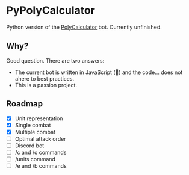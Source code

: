 # PyPolyCalculator

Python version of the [PolyCalculator](https://github.com/PolyCalculator/PolyCalculator/) bot. Currently unfinished.

## Why?

Good question. There are two answers:
- The current bot is written in JavaScript (🤮) and the code... does not ahere to best practices.
- This is a passion project.

## Roadmap

- [x] Unit representation
- [x] Single combat
- [x] Multiple combat
- [ ] Optimal attack order
- [ ] Discord bot
- [ ] /c and /o commands
- [ ] /units command
- [ ] /e and /b commands